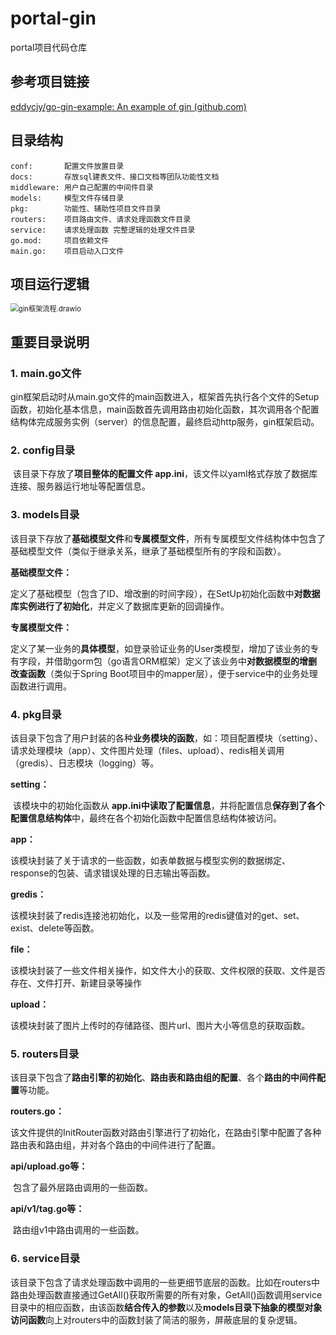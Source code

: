 # portal-gin
portal项目代码仓库

## 参考项目链接

[eddycjy/go-gin-example: An example of gin (github.com)](https://github.com/eddycjy/go-gin-example)



## 目录结构

```
conf: 		配置文件放置目录
docs: 		存放sql建表文件、接口文档等团队功能性文档
middleware: 用户自己配置的中间件目录
models: 	模型文件存储目录
pkg:		功能性、辅助性项目文件目录
routers:	项目路由文件、请求处理函数文件目录
service:	请求处理函数 完整逻辑的处理文件目录
go.mod:		项目依赖文件
main.go:	项目启动入口文件
```



## 项目运行逻辑

<img src="C:\Users\Hwang\Desktop\大三下\images\gin框架项目架构\gin框架流程.drawio-1690388768488.png" alt="gin框架流程.drawio" style="zoom:80%;" />



## 重要目录说明

### 1. main.go文件

​	gin框架启动时从main.go文件的main函数进入，框架首先执行各个文件的Setup函数，初始化基本信息，main函数首先调用路由初始化函数，其次调用各个配置结构体完成服务实例（server）的信息配置，最终启动http服务，gin框架启动。

### 2. config目录

​	该目录下存放了**项目整体的配置文件 app.ini**，该文件以yaml格式存放了数据库连接、服务器运行地址等配置信息。

### 3. models目录

​	该目录下存放了**基础模型文件**和**专属模型文件**，所有专属模型文件结构体中包含了基础模型文件（类似于继承关系，继承了基础模型所有的字段和函数）。

**基础模型文件：**

​	定义了基础模型（包含了ID、增改删的时间字段），在SetUp初始化函数中**对数据库实例进行了初始化**，并定义了数据库更新的回调操作。

**专属模型文件：**

​	定义了某一业务的**具体模型**，如登录验证业务的User类模型，增加了该业务的专有字段，并借助gorm包（go语言ORM框架）定义了该业务中**对数据模型的增删改查函数**（类似于Spring Boot项目中的mapper层），便于service中的业务处理函数进行调用。

### 4. pkg目录

​	该目录下包含了用户封装的各种**业务模块的函数**，如：项目配置模块（setting）、请求处理模块（app）、文件图片处理（files、upload）、redis相关调用（gredis）、日志模块（logging）等。

**setting：**

​	该模块中的初始化函数从 **app.ini中读取了配置信息**，并将配置信息**保存到了各个配置信息结构体**中，最终在各个初始化函数中配置信息结构体被访问。

**app：**

​	该模块封装了关于请求的一些函数，如表单数据与模型实例的数据绑定、response的包装、请求错误处理的日志输出等函数。

**gredis：**

​	该模块封装了redis连接池初始化，以及一些常用的redis键值对的get、set、exist、delete等函数。

**file：**

​	该模块封装了一些文件相关操作，如文件大小的获取、文件权限的获取、文件是否存在、文件打开、新建目录等操作

**upload：**

​	该模块封装了图片上传时的存储路径、图片url、图片大小等信息的获取函数。

### 5. routers目录

​	该目录下包含了**路由引擎的初始化**、**路由表和路由组的配置**、各个**路由的中间件配置**等功能。

**routers.go：**

​	该文件提供的InitRouter函数对路由引擎进行了初始化，在路由引擎中配置了各种路由表和路由组，并对各个路由的中间件进行了配置。

**api/upload.go等：**

​	包含了最外层路由调用的一些函数。

**api/v1/tag.go等：**

​	路由组v1中路由调用的一些函数。

### 6. service目录

​	该目录下包含了请求处理函数中调用的一些更细节底层的函数。比如在routers中路由处理函数直接通过GetAll()获取所需要的所有对象，GetAll()函数调用service目录中的相应函数，由该函数**结合传入的参数**以及**models目录下抽象的模型对象访问函数**向上对routers中的函数封装了简洁的服务，屏蔽底层的复杂逻辑。



